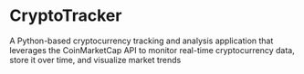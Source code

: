 # CryptoTracker
A Python-based cryptocurrency tracking and analysis application that leverages the CoinMarketCap API to monitor real-time cryptocurrency data, store it over time, and visualize market trends
